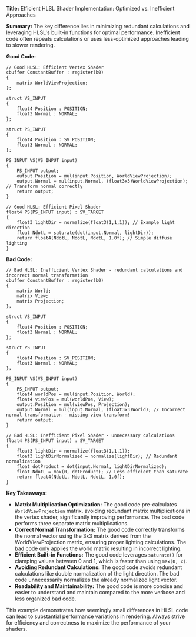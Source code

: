 **Title:** Efficient HLSL Shader Implementation: Optimized vs. Inefficient Approaches

**Summary:**  The key difference lies in minimizing redundant calculations and leveraging HLSL's built-in functions for optimal performance.  Inefficient code often repeats calculations or uses less-optimized approaches leading to slower rendering.

**Good Code:**

```hlsl
// Good HLSL: Efficient Vertex Shader
cbuffer ConstantBuffer : register(b0)
{
    matrix WorldViewProjection;
};

struct VS_INPUT
{
    float4 Position : POSITION;
    float3 Normal : NORMAL;
};

struct PS_INPUT
{
    float4 Position : SV_POSITION;
    float3 Normal : NORMAL;
};

PS_INPUT VS(VS_INPUT input)
{
    PS_INPUT output;
    output.Position = mul(input.Position, WorldViewProjection);
    output.Normal = mul(input.Normal, (float3x3)WorldViewProjection); // Transform normal correctly
    return output;
}

// Good HLSL: Efficient Pixel Shader
float4 PS(PS_INPUT input) : SV_TARGET
{
    float3 lightDir = normalize(float3(1,1,1)); // Example light direction
    float NdotL = saturate(dot(input.Normal, lightDir));
    return float4(NdotL, NdotL, NdotL, 1.0f); // Simple diffuse lighting
}
```

**Bad Code:**

```hlsl
// Bad HLSL: Inefficient Vertex Shader - redundant calculations and incorrect normal transformation
cbuffer ConstantBuffer : register(b0)
{
    matrix World;
    matrix View;
    matrix Projection;
};

struct VS_INPUT
{
    float4 Position : POSITION;
    float3 Normal : NORMAL;
};

struct PS_INPUT
{
    float4 Position : SV_POSITION;
    float3 Normal : NORMAL;
};

PS_INPUT VS(VS_INPUT input)
{
    PS_INPUT output;
    float4 worldPos = mul(input.Position, World);
    float4 viewPos = mul(worldPos, View);
    output.Position = mul(viewPos, Projection);
    output.Normal = mul(input.Normal, (float3x3)World); // Incorrect normal transformation - missing view transform!
    return output;
}

// Bad HLSL: Inefficient Pixel Shader - unnecessary calculations
float4 PS(PS_INPUT input) : SV_TARGET
{
    float3 lightDir = normalize(float3(1,1,1));
    float3 lightDirNormalized = normalize(lightDir); // Redundant normalization
    float dotProduct = dot(input.Normal, lightDirNormalized);
    float NdotL = max(0, dotProduct); // Less efficient than saturate
    return float4(NdotL, NdotL, NdotL, 1.0f); 
}
```

**Key Takeaways:**

* **Matrix Multiplication Optimization:** The good code pre-calculates `WorldViewProjection` matrix, avoiding redundant matrix multiplications in the vertex shader, significantly improving performance. The bad code performs three separate matrix multiplications.
* **Correct Normal Transformation:**  The good code correctly transforms the normal vector using the 3x3 matrix derived from the WorldViewProjection matrix, ensuring proper lighting calculations. The bad code only applies the world matrix resulting in incorrect lighting.
* **Efficient Built-in Functions:**  The good code leverages `saturate()` for clamping values between 0 and 1, which is faster than using `max(0, x)`.
* **Avoiding Redundant Calculations:** The good code avoids redundant calculations like double normalization of the light direction.  The bad code unnecessarily normalizes the already normalized light vector.
* **Readability and Maintainability:** The good code is more concise and easier to understand and maintain compared to the more verbose and less organized bad code.


This example demonstrates how seemingly small differences in HLSL code can lead to substantial performance variations in rendering.  Always strive for efficiency and correctness to maximize the performance of your shaders.
